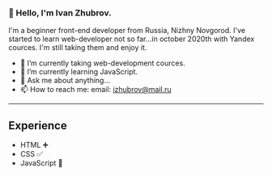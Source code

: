 ### 👋 Hello, I'm Ivan Zhubrov.
I'm a beginner front-end developer from Russia, Nizhny Novgorod. I've started to learn web-developer not so far...in october 2020th with Yandex cources. I'm still taking them and enjoy it.

- 🔭 I’m currently taking web-development cources.
- 🌱 I’m currently learning JavaScript.
- 💬 Ask me about anything...
- 📫 How to reach me: email: izhubrov@mail.ru
___
## Experience

- HTML :heavy_plus_sign:
- CSS :white_check_mark:
- JavaScript :large_blue_diamond:
